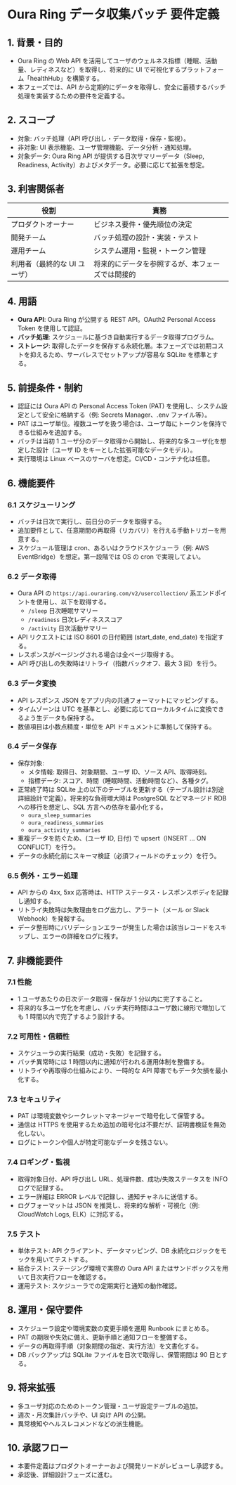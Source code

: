 # Oura Ring データ収集バッチ 要件定義

## 1. 背景・目的
- Oura Ring の Web API を活用してユーザのウェルネス指標（睡眠、活動量、レディネスなど）を取得し、将来的に UI で可視化するプラットフォーム「healthHub」を構築する。
- 本フェーズでは、API から定期的にデータを取得し、安全に蓄積するバッチ処理を実装するための要件を定義する。

## 2. スコープ
- 対象: バッチ処理（API 呼び出し・データ取得・保存・監視）。
- 非対象: UI 表示機能、ユーザ管理機能、データ分析・通知処理。
- 対象データ: Oura Ring API が提供する日次サマリーデータ（Sleep, Readiness, Activity）およびメタデータ。必要に応じて拡張を想定。

## 3. 利害関係者
| 役割 | 責務 |
| --- | --- |
| プロダクトオーナー | ビジネス要件・優先順位の決定 |
| 開発チーム | バッチ処理の設計・実装・テスト |
| 運用チーム | システム運用・監視・トークン管理 |
| 利用者（最終的な UI ユーザ） | 将来的にデータを参照するが、本フェーズでは間接的 |

## 4. 用語
- **Oura API**: Oura Ring が公開する REST API。OAuth2 Personal Access Token を使用して認証。
- **バッチ処理**: スケジュールに基づき自動実行するデータ取得プログラム。
- **ストレージ**: 取得したデータを保存する永続化層。本フェーズでは初期コストを抑えるため、サーバレスでセットアップが容易な SQLite を標準とする。

## 5. 前提条件・制約
- 認証には Oura API の Personal Access Token (PAT) を使用し、システム設定として安全に格納する（例: Secrets Manager、.env ファイル等）。
- PAT はユーザ単位。複数ユーザを扱う場合は、ユーザ毎にトークンを保持できる仕組みを追加する。
- バッチは当初 1 ユーザ分のデータ取得から開始し、将来的な多ユーザ化を想定した設計（ユーザ ID をキーとした拡張可能なデータモデル）。
- 実行環境は Linux ベースのサーバを想定。CI/CD・コンテナ化は任意。

## 6. 機能要件
### 6.1 スケジューリング
- バッチは日次で実行し、前日分のデータを取得する。
- 追加要件として、任意期間の再取得（リカバリ）を行える手動トリガーを用意する。
- スケジュール管理は cron、あるいはクラウドスケジューラ（例: AWS EventBridge）を想定。第一段階では OS の cron で実現してよい。

### 6.2 データ取得
- Oura API の `https://api.ouraring.com/v2/usercollection/` 系エンドポイントを使用し、以下を取得する。
  - `/sleep` 日次睡眠サマリー
  - `/readiness` 日次レディネススコア
  - `/activity` 日次活動サマリー
- API リクエストには ISO 8601 の日付範囲 (start_date, end_date) を指定する。
- レスポンスがページングされる場合は全ページ取得する。
- API 呼び出しの失敗時はリトライ（指数バックオフ、最大 3 回）を行う。

### 6.3 データ変換
- API レスポンス JSON をアプリ内の共通フォーマットにマッピングする。
- タイムゾーンは UTC を基準とし、必要に応じてローカルタイムに変換できるよう生データも保持する。
- 数値項目は小数点精度・単位を API ドキュメントに準拠して保持する。

### 6.4 データ保存
- 保存対象:
  - メタ情報: 取得日、対象期間、ユーザ ID、ソース API、取得時刻。
  - 指標データ: スコア、時間（睡眠時間、活動時間など）、各種タグ。
- 正常終了時は SQLite 上の以下のテーブルを更新する（テーブル設計は別途詳細設計で定義）。将来的な負荷増大時は PostgreSQL などマネージド RDB への移行を想定し、SQL 方言への依存を最小化する。
  - `oura_sleep_summaries`
  - `oura_readiness_summaries`
  - `oura_activity_summaries`
- 重複データを防ぐため、(ユーザ ID, 日付) で upsert（INSERT ... ON CONFLICT）を行う。
- データの永続化前にスキーマ検証（必須フィールドのチェック）を行う。

### 6.5 例外・エラー処理
- API からの 4xx, 5xx 応答時は、HTTP ステータス・レスポンスボディを記録し通知する。
- リトライ失敗時は失敗理由をログ出力し、アラート（メール or Slack Webhook）を発報する。
- データ整形時にバリデーションエラーが発生した場合は該当レコードをスキップし、エラーの詳細をログに残す。

## 7. 非機能要件
### 7.1 性能
- 1 ユーザあたりの日次データ取得・保存が 1 分以内に完了すること。
- 将来的な多ユーザ化を考慮し、バッチ実行時間はユーザ数に線形で増加しても 1 時間以内で完了するよう設計する。

### 7.2 可用性・信頼性
- スケジューラの実行結果（成功・失敗）を記録する。
- バッチ異常時には 1 時間以内に通知が行われる運用体制を整備する。
- リトライや再取得の仕組みにより、一時的な API 障害でもデータ欠損を最小化する。

### 7.3 セキュリティ
- PAT は環境変数やシークレットマネージャーで暗号化して保管する。
- 通信は HTTPS を使用するため追加の暗号化は不要だが、証明書検証を無効化しない。
- ログにトークンや個人が特定可能なデータを残さない。

### 7.4 ロギング・監視
- 取得対象日付、API 呼び出し URL、処理件数、成功/失敗ステータスを INFO ログで記録する。
- エラー詳細は ERROR レベルで記録し、通知チャネルに送信する。
- ログフォーマットは JSON を推奨し、将来的な解析・可視化（例: CloudWatch Logs, ELK）に対応する。

### 7.5 テスト
- 単体テスト: API クライアント、データマッピング、DB 永続化ロジックをモックを用いてテストする。
- 結合テスト: ステージング環境で実際の Oura API またはサンドボックスを用いて日次実行フローを確認する。
- 運用テスト: スケジューラでの定期実行と通知の動作確認。

## 8. 運用・保守要件
- スケジューラ設定や環境変数の変更手順を運用 Runbook にまとめる。
- PAT の期限や失効に備え、更新手順と通知フローを整備する。
- データの再取得手順（対象期間の指定、実行方法）を文書化する。
- DB バックアップは SQLite ファイルを日次で取得し、保管期間は 90 日とする。

## 9. 将来拡張
- 多ユーザ対応のためのトークン管理・ユーザ設定テーブルの追加。
- 週次・月次集計バッチや、UI 向け API の公開。
- 異常検知やヘルスレコメンドなどの派生機能。

## 10. 承認フロー
- 本要件定義はプロダクトオーナーおよび開発リードがレビューし承認する。
- 承認後、詳細設計フェーズに進む。
